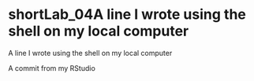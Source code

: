 # shortLab_04A line I wrote using the shell on my local computer
A line I wrote using the shell on my local computer

A commit from my RStudio
